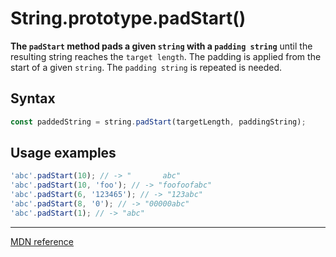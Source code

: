 # String.prototype.padStart()

**The `padStart` method pads a given `string` with a `padding string`** until the resulting string reaches the `target length`.
The padding is applied from the start of a given `string`. The `padding string` is repeated is needed.

## Syntax

```js
const paddedString = string.padStart(targetLength, paddingString);
```

## Usage examples

```js
'abc'.padStart(10); // -> "       abc"
'abc'.padStart(10, 'foo'); // -> "foofoofabc"
'abc'.padStart(6, '123465'); // -> "123abc"
'abc'.padStart(8, '0'); // -> "00000abc"
'abc'.padStart(1); // -> "abc"
```

---

[MDN reference](https://developer.mozilla.org/en-US/docs/Web/JavaScript/Reference/Global_Objects/String/padStart)
